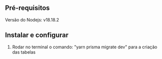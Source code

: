 ## Pré-requisitos
Versão do Nodejs:  v18.18.2

## Instalar e configurar
1. Rodar no terminal o comando: "yarn prisma migrate dev" para a criação das tabelas
